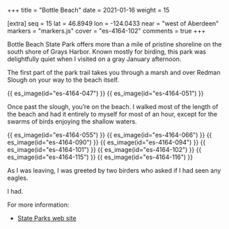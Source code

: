 +++
title = "Bottle Beach"
date = 2021-01-16
weight = 15

[extra]
seq = 15
lat = 46.8949
lon = -124.0433
near = "west of Aberdeen"
markers = "markers.js"
cover = "es-4164-102"
comments = true
+++

Bottle Beach State Park offers more than a mile of pristine shoreline on the south shore of Grays Harbor. Known mostly for birding, this park was delightfully quiet when I visited on a gray January afternoon.

<!-- more -->

The first part of the park trail takes you through a marsh and over Redman Slough on your way to the beach itself.

{{ es_image(id="es-4164-047") }}
{{ es_image(id="es-4164-051") }}

Once past the slough, you’re on the beach. I walked most of the length of the beach and had it entirely to myself for most of an hour, except for the swarms of birds enjoying the shallow waters.

{{ es_image(id="es-4164-055") }}
{{ es_image(id="es-4164-066") }}
{{ es_image(id="es-4164-090") }}
{{ es_image(id="es-4164-094") }}
{{ es_image(id="es-4164-101") }}
{{ es_image(id="es-4164-102") }}
{{ es_image(id="es-4164-115") }}
{{ es_image(id="es-4164-116") }}

As I was leaving, I was greeted by two birders who asked if I had seen any eagles.

I had.

For more information:

* [State Parks web site](https://parks.state.wa.us/479/Bottle-Beach)
